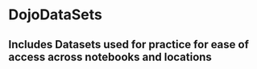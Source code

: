 # DojoDataSets
## Includes Datasets used for practice for ease of access across notebooks and locations
